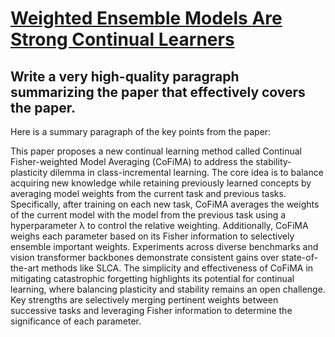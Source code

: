 # [Weighted Ensemble Models Are Strong Continual Learners](https://arxiv.org/abs/2312.08977)

## Write a very high-quality paragraph summarizing the paper that effectively covers the paper.

 Here is a summary paragraph of the key points from the paper:

This paper proposes a new continual learning method called Continual Fisher-weighted Model Averaging (CoFiMA) to address the stability-plasticity dilemma in class-incremental learning. The core idea is to balance acquiring new knowledge while retaining previously learned concepts by averaging model weights from the current task and previous tasks. Specifically, after training on each new task, CoFiMA averages the weights of the current model with the model from the previous task using a hyperparameter λ to control the relative weighting. Additionally, CoFiMA weighs each parameter based on its Fisher information to selectively ensemble important weights. Experiments across diverse benchmarks and vision transformer backbones demonstrate consistent gains over state-of-the-art methods like SLCA. The simplicity and effectiveness of CoFiMA in mitigating catastrophic forgetting highlights its potential for continual learning, where balancing plasticity and stability remains an open challenge. Key strengths are selectively merging pertinent weights between successive tasks and leveraging Fisher information to determine the significance of each parameter.
